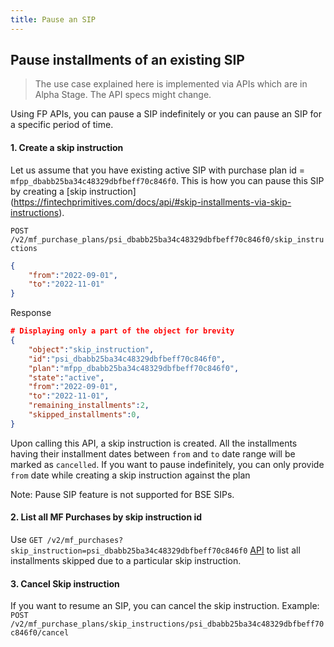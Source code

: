 ```yaml
---
title: Pause an SIP
---
```

## Pause installments of an existing SIP
> The use case explained here is implemented via APIs which are in Alpha Stage. The API specs might change.

Using FP APIs, you can pause a SIP indefinitely or you can pause an SIP for a specific period of time.

#### 1. Create a skip instruction
Let us assume that you have existing active SIP with purchase plan id = `mfpp_dbabb25ba34c48329dbfbeff70c846f0`. This is how you can pause this SIP by creating a [skip instruction] (https://fintechprimitives.com/docs/api/#skip-installments-via-skip-instructions).

`POST /v2/mf_purchase_plans/psi_dbabb25ba34c48329dbfbeff70c846f0/skip_instructions`
```json
{
	"from":"2022-09-01",
	"to":"2022-11-01"
}
```
Response
```json
# Displaying only a part of the object for brevity
{
    "object":"skip_instruction",
    "id":"psi_dbabb25ba34c48329dbfbeff70c846f0",
    "plan":"mfpp_dbabb25ba34c48329dbfbeff70c846f0",
    "state":"active",
    "from":"2022-09-01",
    "to":"2022-11-01",
    "remaining_installments":2,
    "skipped_installments":0,
}
```
Upon calling this API, a skip instruction is created. All the installments having their installment dates between `from` and `to` date range will be marked as `cancelled`. If you want to pause indefinitely, you can only provide `from` date while creating a skip instruction against the plan

Note: Pause SIP feature is not supported for BSE SIPs.

#### 2. List all MF Purchases by skip instruction id
Use `GET /v2/mf_purchases?skip_instruction=psi_dbabb25ba34c48329dbfbeff70c846f0` [API](https://fintechprimitives.com/docs/api/#list-all-mf-purchases) to list all installments skipped due to a particular skip instruction.

#### 3. Cancel Skip instruction
If you want to resume an SIP, you can cancel the skip instruction.
Example: `POST /v2/mf_purchase_plans/skip_instructions/psi_dbabb25ba34c48329dbfbeff70c846f0/cancel`




